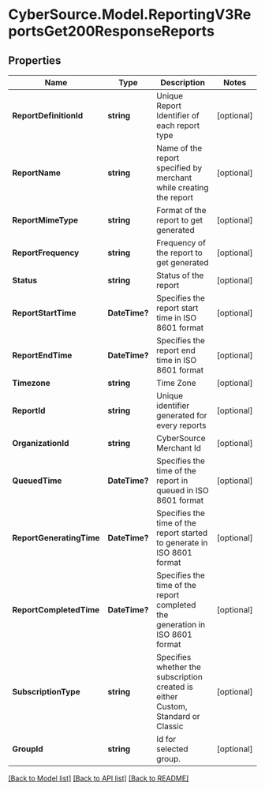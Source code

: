 # CyberSource.Model.ReportingV3ReportsGet200ResponseReports
## Properties

Name | Type | Description | Notes
------------ | ------------- | ------------- | -------------
**ReportDefinitionId** | **string** | Unique Report Identifier of each report type | [optional] 
**ReportName** | **string** | Name of the report specified by merchant while creating the report | [optional] 
**ReportMimeType** | **string** | Format of the report to get generated | [optional] 
**ReportFrequency** | **string** | Frequency of the report to get generated | [optional] 
**Status** | **string** | Status of the report | [optional] 
**ReportStartTime** | **DateTime?** | Specifies the report start time in ISO 8601 format | [optional] 
**ReportEndTime** | **DateTime?** | Specifies the report end time in ISO 8601 format | [optional] 
**Timezone** | **string** | Time Zone | [optional] 
**ReportId** | **string** | Unique identifier generated for every reports | [optional] 
**OrganizationId** | **string** | CyberSource Merchant Id | [optional] 
**QueuedTime** | **DateTime?** | Specifies the time of the report in queued  in ISO 8601 format | [optional] 
**ReportGeneratingTime** | **DateTime?** | Specifies the time of the report started to generate  in ISO 8601 format | [optional] 
**ReportCompletedTime** | **DateTime?** | Specifies the time of the report completed the generation  in ISO 8601 format | [optional] 
**SubscriptionType** | **string** | Specifies whether the subscription created is either Custom, Standard or Classic  | [optional] 
**GroupId** | **string** | Id for selected group. | [optional] 

[[Back to Model list]](../README.md#documentation-for-models) [[Back to API list]](../README.md#documentation-for-api-endpoints) [[Back to README]](../README.md)

